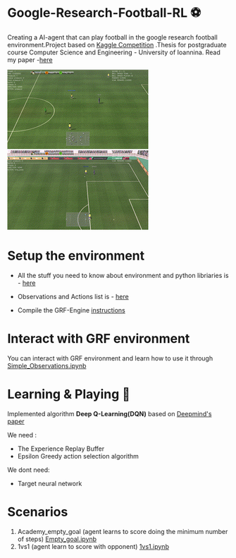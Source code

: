 # Google-Research-Football-RL :soccer:
Creating a AI-agent that can play football in the google research football environment.Project based on [Kaggle Competition](https://www.kaggle.com/c/google-football/overview/prizes) .Thesis for postgraduate course Computer Science and Engineering - University of Ioannina.
Read my paper -[here](https://github.com/Georgemouts/Google-Research-Football-RL-DQN/blob/main/thesis.pdf)



![Game representation](https://github.com/Georgemouts/Google-Research-Football-RL/blob/main/images/grf.gif)
![Game_representation2](https://github.com/Georgemouts/Google-Research-Football-RL/blob/main/images/grf2.gif)

# Setup the environment

- All the stuff you need to know about environment and python libriaries is - [here](https://github.com/google-research/football)

- Observations and Actions list is - [here](https://github.com/google-research/football/blob/master/gfootball/doc/observation.md)

- Compile the GRF-Engine [instructions](https://github.com/google-research/football/blob/master/gfootball/doc/compile_engine.md#windows)

# Interact with GRF environment 

You can interact with GRF environment and learn how to use it through [Simple_Observations.ipynb](https://github.com/Georgemouts/Google-Research-Football-RL/blob/main/Simple_Observations.ipynb)

# Learning & Playing :open_book:

Implemented algorithm **Deep Q-Learning(DQN)**  based on [Deepmind's paper](https://www.cs.toronto.edu/~vmnih/docs/dqn.pdf)

We need : 
  - The Experience Replay Buffer
  - Epsilon Greedy action selection algorithm

We dont need:
  - Target neural network

# Scenarios

1. Academy_empty_goal (agent learns to score doing the minimum number of steps) [Empty_goal.ipynb](https://github.com/Georgemouts/Google-Research-Football-RL-DQN/blob/main/Empty_Goal.ipynb)
2. 1vs1 (agent learn to score with opponent) [1vs1.ipynb](https://github.com/Georgemouts/Google-Research-Football-RL-DQN/blob/main/1vs1_.ipynb)
